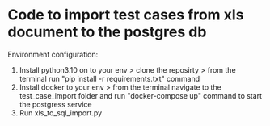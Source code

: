# Code to import test cases from xls document to the postgres db

Environment configuration:

1. Install python3.10 on to your env > clone the reposirty > from the terminal run "pip install -r requirements.txt" command
2. Install docker to your env > from the terminal navigate to the test_case_import folder and run "docker-compose up" command to start the postgress service
3. Run xls_to_sql_import.py
